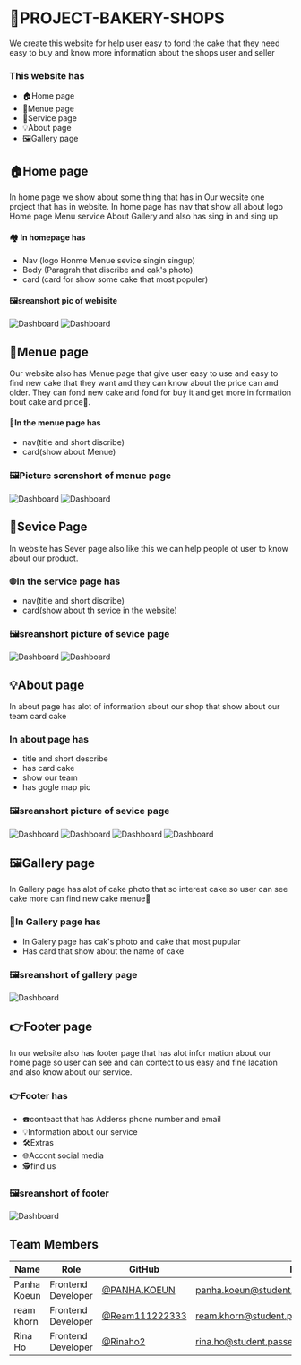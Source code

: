 # 🏪PROJECT-BAKERY-SHOPS
We create this website for help user easy to fond the cake that they need easy to buy and know more information about the shops user and seller 

### This website has 

- 🏠Home page 
  <!-- - Nav
  - body 
  - card -->
- 🍰Menue page
  <!-- - Nav(title)
  - card Menue -->
- 💼Service page
- 💡About page 
- 🖼️Gallery page

## 🏠Home page
In home page we show about some thing that has in Our wecsite one project that has in website. In home page has nav ​​​that show all about logo Home page Menu service About Gallery and also has sing in and sing up.
#### 🏘️ In homepage has 
- Nav (logo Honme Menue sevice singin singup)
- Body (Paragrah that discribe and cak's photo)
- card (card for show some cake that most populer)

#### 🖼️sreanshort pic of webisite
![Dashboard](./pic.jpg)
![Dashboard](./Photo.jpg)

## 🍰Menue page
Our website also has Menue page that give user easy to use and easy to find new cake that they want and they can know about the price can and older. They can fond new cake and fond for buy it and get more in formation bout cake and price🤑.
#### 🍩In the menue page has 
- nav(title and short discribe)
- card(show about Menue)
### 🖼️Picture screnshort of menue page
![Dashboard](./menue.jpg.png)
![Dashboard](./menue2.jpg.png)

## 💼Sevice Page 
In website has Sever page also like this we can help people ot user to know about our product.
### 🌐In the service page has
- nav(title and short discribe)
- card(show about th sevice in the website)
### 🖼️sreanshort picture of sevice page
![Dashboard](./image.png)
![Dashboard](./image%20copy.png)

## 💡About page
In about page has alot of information about our shop that show about our team card cake
### In about page has
- title and short describe
- has card cake
- show our team 
- has gogle map pic
 ###  🖼️sreanshort picture of sevice page
![Dashboard](./about1.jpg)
![Dashboard](./about2.jpg)
![Dashboard](./about3.jpg)
![Dashboard](./about4.jpg)
## 🖼️Gallery page 
In Gallery page has alot of cake photo that so interest cake.so user can see cake more can find new cake menue🍩
### 🍰In Gallery page has 
- In Galery page has cak's photo and cake that most pupular
- Has card that show about the name of cake 
### 🖼️sreanshort of gallery page 
![Dashboard](./gallary.jpg)

## 👉Footer page 
In our website also has footer page that has alot infor mation about our home page so user can see and can contect to us easy and fine lacation and also know about our service.
### 👉Footer has 
- ☎️conteact that has Adderss phone number and email
- 💡Information about our service 
- 🛠️Extras 
- 🌐Accont social media 
- 🕵️find us 
### 🖼️sreanshort of footer
![Dashboard](./footer.jpg)

<!-- ## 👥 Contributors

![Dashboard](./nha.jpg)
![Dashboard](./ream.jpg)
![Dashboard](./mona.jpg) -->

## Team Members 

| Name | Role | GitHub | Email |
|------|------|--------|-------|
| Panha Koeun | Frontend Developer | [@PANHA.KOEUN](https://github.com/Chhitchhanut) | panha.koeun@student.passerellesnumeriques.org |
| ream khorn | Frontend Developer | [@Ream111222333](https://github.com/HutSreypov) | ream.khorn@student.passerellesnumeriques.org |
| Rina Ho | Frontend Developer | [@Rinaho2](https://github.com/LEKSINAT) | rina.ho@student.passerellesnumeriques.org |


